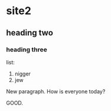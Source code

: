 # site2
## heading two
### heading three
list:
1. nigger
2. jew

New paragraph.
How is everyone today?

GOOD.
